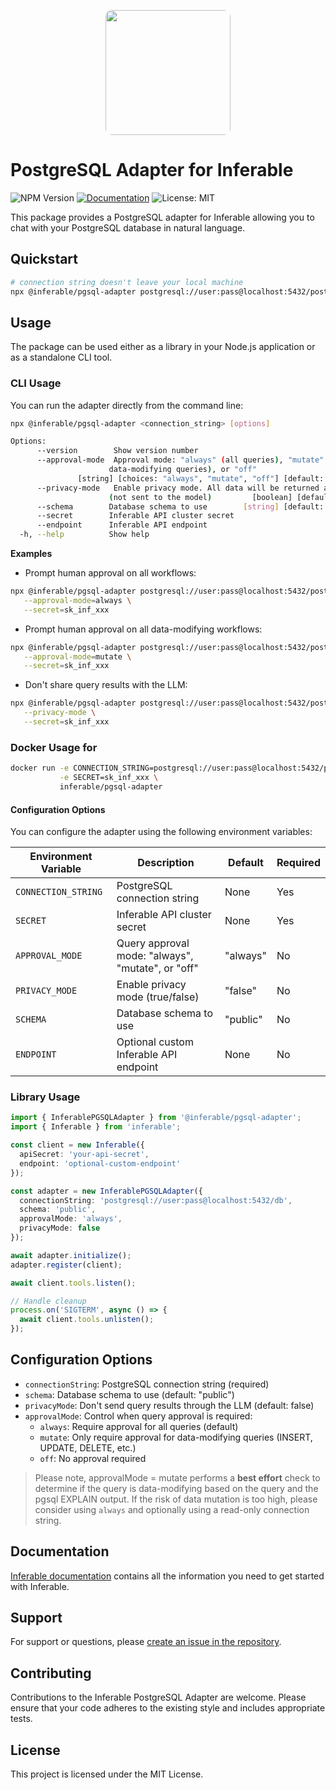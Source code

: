 <p align="center">
<img src="https://a.inferable.ai/logo-hex.png" width="200" style="border-radius: 10px" />
</p>

# PostgreSQL Adapter for Inferable

![NPM Version](https://img.shields.io/npm/v/%40inferable%2Fpgsql-adapter?color=32CD32)
[![Documentation](https://img.shields.io/badge/docs-inferable.ai-brightgreen)](https://docs.inferable.ai/)
![License: MIT](https://img.shields.io/badge/License-MIT-yellow.svg)

This package provides a PostgreSQL adapter for Inferable allowing you to chat with your PostgreSQL database in natural language.

## Quickstart

```bash
# connection string doesn't leave your local machine
npx @inferable/pgsql-adapter postgresql://user:pass@localhost:5432/postgres --secret=sk_inf_xxx
```

## Usage

The package can be used either as a library in your Node.js application or as a standalone CLI tool.

### CLI Usage

You can run the adapter directly from the command line:

```bash
npx @inferable/pgsql-adapter <connection_string> [options]

Options:
      --version        Show version number                             [boolean]
      --approval-mode  Approval mode: "always" (all queries), "mutate" (only
                      data-modifying queries), or "off"
               [string] [choices: "always", "mutate", "off"] [default: "always"]
      --privacy-mode   Enable privacy mode. All data will be returned as blobs
                      (not sent to the model)         [boolean] [default: false]
      --schema        Database schema to use        [string] [default: "public"]
      --secret        Inferable API cluster secret                      [string]
      --endpoint      Inferable API endpoint                            [string]
  -h, --help          Show help                                        [boolean]
```

**Examples**

- Prompt human approval on all workflows:

```bash
npx @inferable/pgsql-adapter postgresql://user:pass@localhost:5432/postgres \
   --approval-mode=always \
   --secret=sk_inf_xxx
```

- Prompt human approval on all data-modifying workflows:

```bash
npx @inferable/pgsql-adapter postgresql://user:pass@localhost:5432/postgres \
   --approval-mode=mutate \
   --secret=sk_inf_xxx
```

- Don't share query results with the LLM:

```bash
npx @inferable/pgsql-adapter postgresql://user:pass@localhost:5432/postgres \
   --privacy-mode \
   --secret=sk_inf_xxx
```

### Docker Usage for

```bash
docker run -e CONNECTION_STRING=postgresql://user:pass@localhost:5432/postgres \
           -e SECRET=sk_inf_xxx \
           inferable/pgsql-adapter
```

#### Configuration Options

You can configure the adapter using the following environment variables:

| Environment Variable | Description | Default | Required |
|---------------------|-------------|---------|----------|
| `CONNECTION_STRING` | PostgreSQL connection string | None | Yes |
| `SECRET` | Inferable API cluster secret | None | Yes |
| `APPROVAL_MODE` | Query approval mode: "always", "mutate", or "off" | "always" | No |
| `PRIVACY_MODE` | Enable privacy mode (true/false) | "false" | No |
| `SCHEMA` | Database schema to use | "public" | No |
| `ENDPOINT` | Optional custom Inferable API endpoint | None | No |

### Library Usage

```typescript
import { InferablePGSQLAdapter } from '@inferable/pgsql-adapter';
import { Inferable } from 'inferable';

const client = new Inferable({
  apiSecret: 'your-api-secret',
  endpoint: 'optional-custom-endpoint'
});

const adapter = new InferablePGSQLAdapter({
  connectionString: 'postgresql://user:pass@localhost:5432/db',
  schema: 'public',
  approvalMode: 'always',
  privacyMode: false
});

await adapter.initialize();
adapter.register(client);

await client.tools.listen();

// Handle cleanup
process.on('SIGTERM', async () => {
  await client.tools.unlisten();
});
```

## Configuration Options

- `connectionString`: PostgreSQL connection string (required)
- `schema`: Database schema to use (default: "public")
- `privacyMode`: Don't send query results through the LLM (default: false)
- `approvalMode`: Control when query approval is required:
  - `always`: Require approval for all queries (default)
  - `mutate`: Only require approval for data-modifying queries (INSERT, UPDATE, DELETE, etc.)
  - `off`: No approval required

> Please note, approvalMode = mutate performs a **best effort** check to determine if the query is data-modifying based on the query and the pgsql EXPLAIN output.
> If the risk of data mutation is too high, please consider using `always` and optionally using a read-only connection string.

## Documentation

[Inferable documentation](https://docs.inferable.ai) contains all the information you need to get started with Inferable.

## Support

For support or questions, please [create an issue in the repository](https://github.com/inferablehq/inferable/issues).

## Contributing

Contributions to the Inferable PostgreSQL Adapter are welcome. Please ensure that your code adheres to the existing style and includes appropriate tests.

## License

This project is licensed under the MIT License.
